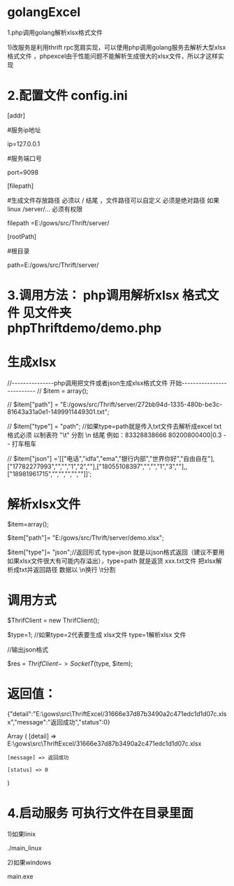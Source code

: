 # golangExcel

1.php调用golang解析xlsx格式文件

1)改服务是利用thrift rpc宽肩实现，可以使用php调用golang服务去解析大型xlsx格式文件
，phpexcel由于性能问题不能解析生成很大的xlsx文件，所以才这样实现


# 2.配置文件 config.ini

[addr]

#服务ip地址

ip=127.0.0.1

#服务端口号

port=9098

[filepath]

#生成文件存放路径 必须以 / 结尾 ，文件路径可以自定义 必须是绝对路径 如果linux /server/... 必须有权限

filepath =E:/gows/src/Thrift/server/

[rootPath]

#根目录 

path=E:/gows/src/Thrift/server/

# 3.调用方法： php调用解析xlsx 格式文件 见文件夹 phpThriftdemo/demo.php 

# 生成xlsx
//---------------php调用把文件或者json生成xlsx格式文件 开始--------------------------
// $item = array();

// $item["path"] = "E:/gows/src/Thrift/server/272bb94d-1335-480b-be3c-81643a31a0e1-1499911449301.txt";

// $item["type"] = "path"; //如果type=path就是传入txt文件去解析成excel txt格式必须 以制表符 "\t" 分割 \n 结尾  例如：83328838666    80200800400|0.3 -   -   打车租车

// $item["json"] ='[["电话","idfa","ema","银行内部","世界你好","自由自在"],["17782277993","","","1","2",""],["18055108397","","","1","3",""],,["18981961715","","","","",""]]';
 
 # 解析xlsx文件

$item=array();

$item["path"]= "E:/gows/src/Thrift/server/demo.xlsx";

$item["type"]= "json";//返回形式 type=json 就是以json格式返回（建议不要用如果xlsx文件很大有可能内存溢出），type=path 就是返货 xxx.txt文件  把xlsx解析成txt并返回路径 数据以 \n换行 \t分割

# 调用方式

$ThrifClient = new ThrifClient();

$type=1; //如果type=2代表要生成 xlsx文件  type=1解析xlsx 文件

//输出json格式

$res = $ThrifClient->SocketT($type, $item);


# 返回值：

{"detail":"E:\\gows\\src\\ThriftExcel/31666e37d87b3490a2c471edc1d1d07c.xlsx","message":"返回成功","status":0}

Array
(
    [detail] => E:\gows\src\ThriftExcel/31666e37d87b3490a2c471edc1d1d07c.xlsx

    [message] => 返回成功

    [status] => 0
)

# 4.启动服务  可执行文件在目录里面

1)如果linix

./main_linux

2)如果windows

main.exe
